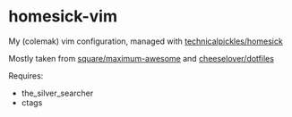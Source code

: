 homesick-vim
============
My (colemak) vim configuration, managed with [technicalpickles/homesick](https://github.com/technicalpickles/homesick)

Mostly taken from [square/maximum-awesome](https://github.com/square/maximum-awesome) and [cheeselover/dotfiles](https://github.com/cheeselover/dotfiles)

Requires:
- the\_silver\_searcher
- ctags
